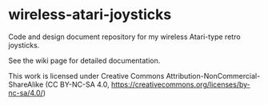 # wireless-atari-joysticks
Code and design document repository for my wireless Atari-type retro joysticks.

See the wiki page for detailed documentation.

This work is licensed under Creative Commons Attribution-NonCommercial-ShareAlike (CC BY-NC-SA 4.0, https://creativecommons.org/licenses/by-nc-sa/4.0/)
